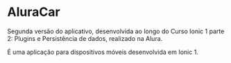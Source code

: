 # AluraCar

Segunda versão do aplicativo, desenvolvida ao longo do Curso Ionic 1 parte 2: Plugins e Persistência de dados, realizado na Alura.

É uma aplicação para dispositivos móveis desenvolvida em Ionic 1.
